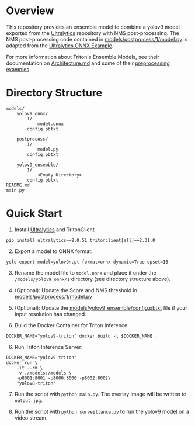 # Overview
This repository provides an ensemble model to combine a yolov9 model exported from the [Ultralytics](https://github.com/ultralytics/ultralytics) repository with NMS post-processing. The NMS post-processing code contained in [models/postprocess/1/model.py](models/postprocess/1/model.py) is adapted from the [Ultralytics ONNX Example](https://github.com/ultralytics/ultralytics/blob/4b866c97180842b546fe117610869d3c8d69d8ae/examples/yolov9-OpenCV-ONNX-Python/main.py).


For more information about Triton's Ensemble Models, see their documentation on [Architecture.md](https://github.com/triton-inference-server/server/blob/main/docs/user_guide/architecture.md) and some of their [preprocessing examples](https://github.com/triton-inference-server/python_backend/tree/main/examples/preprocessing).

# Directory Structure
```
models/
    yolov9_onnx/
        1/
            model.onnx
        config.pbtxt
        
    postprocess/
        1/
            model.py
        config.pbtxt
        
    yolov9_ensemble/
        1/
            <Empty Directory>
        config.pbtxt
README.md
main.py
```


# Quick Start
1. Install [Ultralytics](https://github.com/ultralytics/ultralytics) and TritonClient
```
pip install ultralytics==8.0.51 tritonclient[all]==2.31.0
```

2. Export a model to ONNX format:
```
yolo export model=yolov9n.pt format=onnx dynamic=True opset=16
```

3. Rename the model file to `model.onnx` and place it under the `/models/yolov9_onnx/1` directory (see directory structure above).

4. (Optional): Update the Score and NMS threshold in [models/postprocess/1/model.py](models/postprocess/1/model.py#L59)

5. (Optional): Update the [models/yolov9_ensemble/config.pbtxt](models/yolov9_ensemble/config.pbtxt) file if your input resolution has changed.

6. Build the Docker Container for Triton Inference:
```
DOCKER_NAME="yolov9-triton" docker build -t $DOCKER_NAME .
```

6. Run Triton Inference Server:
```
DOCKER_NAME="yolov9-triton"
docker run \
    -it --rm \
    -v ./models:/models \
    -p8001:8001 -p8000:8000 -p8002:8002\
    "yolov8-triton"
```

7. Run the script with `python main.py`. The overlay image will be written to `output.jpg`.

8. Run the script with `python surveillance.py` to run the yolov9 model on a video stream. 